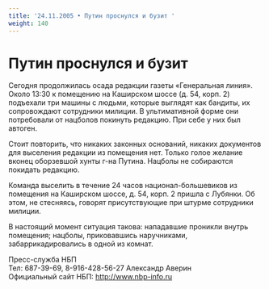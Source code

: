 ```yaml
---
title: '24.11.2005 • Путин проснулся и бузит '
weight: 140
---
```


# Путин проснулся и бузит 

Сегодня продолжилась осада редакции газеты «Генеральная линия». Около 13:30 к помещению на Каширском шоссе (д. 54, корп. 2) подъехали три машины с людьми, которые выглядят как бандиты, их сопровождают сотрудники милиции. В ультимативной форме они потребовали от нацболов покинуть редакцию. При себе у них был автоген.

Стоит повторить, что никаких законных оснований, никаких документов для выселения редакции из помещения нет. Только голое желание вконец оборзевшой хунты г-на Путина. Нацболы не собираются покидать редакцию.

Команда выселить в течение 24 часов национал-большевиков из помещения на Каширском шоссе, д. 54, корп. 2 пришла с Лубянки. Об этом, не стесняясь, говорят присутствующие при штурме сотрудники милиции.

В настоящий момент ситуация такова: нападавшие проникли внутрь помещения; нацболы, приковавшись наручниками, забаррикадировались в одной из комнат.

Пресс-служба НБП\
Тел: 687-39-69, 8-916-428-56-27 Александр Аверин\
Официальный сайт НБП: http://www.nbp-info.ru